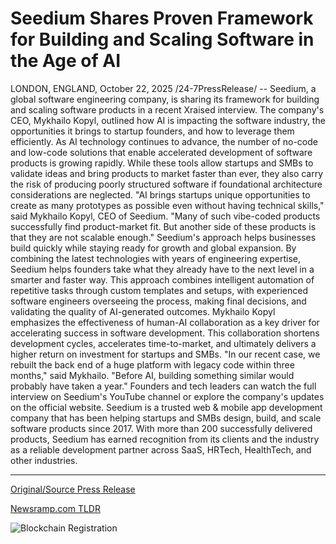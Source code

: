 # Seedium Shares Proven Framework for Building and Scaling Software in the Age of AI

LONDON, ENGLAND, October 22, 2025 /24-7PressRelease/ -- Seedium, a global software engineering company, is sharing its framework for building and scaling software products in a recent Xraised interview. The company's CEO, Mykhailo Kopyl, outlined how AI is impacting the software industry, the opportunities it brings to startup founders, and how to leverage them efficiently.  As AI technology continues to advance, the number of no-code and low-code solutions that enable accelerated development of software products is growing rapidly. While these tools allow startups and SMBs to validate ideas and bring products to market faster than ever, they also carry the risk of producing poorly structured software if foundational architecture considerations are neglected.  "AI brings startups unique opportunities to create as many prototypes as possible even without having technical skills," said Mykhailo Kopyl, CEO of Seedium. "Many of such vibe-coded products successfully find product-market fit. But another side of these products is that they are not scalable enough."  Seedium's approach helps businesses build quickly while staying ready for growth and global expansion. By combining the latest technologies with years of engineering expertise, Seedium helps founders take what they already have to the next level in a smarter and faster way. This approach combines intelligent automation of repetitive tasks through custom templates and setups, with experienced software engineers overseeing the process, making final decisions, and validating the quality of AI-generated outcomes.  Mykhailo Kopyl emphasizes the effectiveness of human-AI collaboration as a key driver for accelerating success in software development. This collaboration shortens development cycles, accelerates time-to-market, and ultimately delivers a higher return on investment for startups and SMBs.  "In our recent case, we rebuilt the back end of a huge platform with legacy code within three months," said Mykhailo. "Before AI, building something similar would probably have taken a year."  Founders and tech leaders can watch the full interview on Seedium's YouTube channel or explore the company's updates on the official website.  Seedium is a trusted web & mobile app development company that has been helping startups and SMBs design, build, and scale software products since 2017. With more than 200 successfully delivered products, Seedium has earned recognition from its clients and the industry as a reliable development partner across SaaS, HRTech, HealthTech, and other industries. 

---

[Original/Source Press Release](https://www.24-7pressrelease.com/press-release/527909/seedium-shares-proven-framework-for-building-and-scaling-software-in-the-age-of-ai)
                    

[Newsramp.com TLDR](https://newsramp.com/curated-news/seedium-reveals-ai-human-framework-for-scalable-software-development/536600cb9cc1693b89e5b46acfa7963f) 

 

 



![Blockchain Registration](https://cdn.newsramp.app/24-7PressRelease/qrcode/2510/22/plumuxHO.webp)